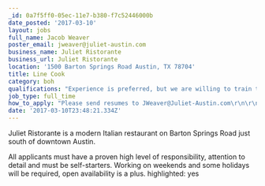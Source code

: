 ```yaml
---
_id: 0a7f5ff0-05ec-11e7-b380-f7c52446000b
date_posted: '2017-03-10'
layout: jobs
full_name: Jacob Weaver
poster_email: jweaver@juliet-austin.com
business_name: Juliet Ristorante
business_url: Juliet Ristorante
location: '1500 Barton Springs Road Austin, TX 78704'
title: Line Cook
category: boh
qualifications: "Experience is preferred, but we are willing to train the right candidate if you are a hardworking person who is looking to get your foot in the door of the restaurant industry.\r\n\r\nAll applicants must have a proven high level of responsibility, attention to detail and must be self-starters. Working on weekends and some holidays will be required, open availability is a plus."
job_type: full_time
how_to_apply: "Please send resumes to JWeaver@Juliet-Austin.com\r\n\r\nOR\r\n\r\nApply in person any day between 2:00 & 4:00"
date: '2017-03-10T23:48:21.334Z'
---
```

Juliet Ristorante is a modern Italian restaurant on Barton Springs Road just south of downtown Austin.

All applicants must have a proven high level of responsibility, attention to detail and must be self-starters. Working on weekends and some holidays will be required, open availability is a plus.
highlighted: yes
